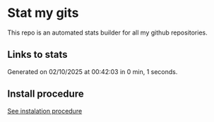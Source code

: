 # Stat my gits

This repo is an automated stats builder for all my github repositories.

## Links to stats


Generated on 02/10/2025 at 00:42:03 in 0 min, 1 seconds.

## Install procedure

[See instalation procedure](./src/install.md)

